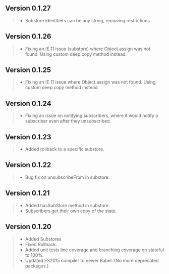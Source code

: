 ## Version 0.1.27
> - Substore identifiers can be any string, removing restrictions.
## Version 0.1.26
> - Fixing an IE 11 issue (substore) where Object.assign was not found. Using custom deep copy method instead.
## Version 0.1.25
> - Fixing an IE 11 issue where Object.assign was not found. Using custom deep copy method instead.
## Version 0.1.24
> - Fixing an issue on notifying subscribers, where it would notify a subscriber even after they unsubscribed.
## Version 0.1.23
> - Added rollback to a specific substore.

## Version 0.1.22
> - Bug fix on unsubscribeFrom in substore.

## Version 0.1.21
> - Added hasSubStore method in substore.
> - Subscribers get their own copy of the state.

## Version 0.1.20
> - Added Substores
> - Fixed Rollback.
> - Added unit tests line coverage and branching coverage on stateful to 100%.
> - Updated ES2015 compiler to newer Babel. (No more deprecated packages.)
